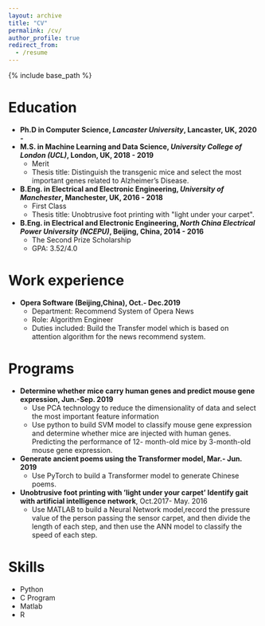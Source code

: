 ```yaml
---
layout: archive
title: "CV"
permalink: /cv/
author_profile: true
redirect_from:
  - /resume
---
```


{% include base_path %}

Education
======
* **Ph.D in Computer Science, *Lancaster University*, Lancaster, UK, 2020 -**
* **M.S. in Machine Learning and Data Science, *University College of London (UCL)*, London, UK, 2018 - 2019**
  * Merit
  * Thesis title: Distinguish the transgenic mice and select the most important genes related to Alzheimer’s Disease.
* **B.Eng. in Electrical and Electronic Engineering, *University of Manchester*, Manchester, UK, 2016 - 2018**
  * First Class
  * Thesis title: Unobtrusive foot printing with "light under your carpet".
* **B.Eng. in Electrical and Electronic Engineering, *North China Electrical Power University (NCEPU)*, Beijing, China, 2014 - 2016**
  * The Second Prize Scholarship
  * GPA: 3.52/4.0




Work experience
======
* **Opera Software (Beijing,China), Oct.- Dec.2019**
  * Department: Recommend System of Opera News 
  * Role: Algorithm Engineer
  * Duties included: Build the Transfer model which is based on attention algorithm for the news recommend system.
 
Programs
======
* **Determine whether mice carry human genes and predict mouse gene expression, Jun.-Sep. 2019** 
  * Use PCA technology to reduce the dimensionality of data and select the most important feature information 
  * Use python to build SVM model to classify mouse gene expression and determine whether mice are injected with human genes. Predicting the performance of 12- month-old mice by 3-month-old mouse gene expression.
* **Generate ancient poems using the Transformer model, Mar.- Jun. 2019** 
  * Use PyTorch to build a Transformer model to generate Chinese poems.
* **Unobtrusive foot printing with ’light under your carpet’ Identify gait with artificial intelligence network**, Oct.2017- May. 2016
  * Use MATLAB to build a Neural Network model,record the pressure value of the person passing the sensor carpet, and then divide the length of each step, and then use the ANN model to classify the speed of each step.

  
Skills
======
* Python
* C Program
* Matlab
* R
 

